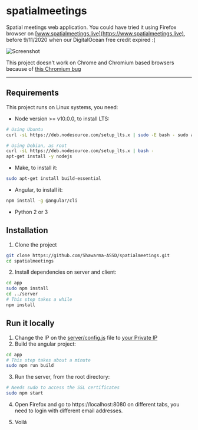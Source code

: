 # spatialmeetings

Spatial meetings web application.
You could have tried it using Firefox browser on [www.spatialmeetings.live](https://www.spatialmeetings.live), before 9/11/2020 when our DigitalOcean free credit expired :(

![Screenshot](docs/screenshot.png)

This project doesn't work on Chrome and Chromium based browsers because of [this Chromium bug](https://bugs.chromium.org/p/chromium/issues/detail?can=2&q=121673&colspec=ID%20Pri%20M%20Iteration%20ReleaseBlock%20Cr%20Status%20Owner%20Summary%20OS%20Modified&id=121673)

_____________________________

## Requirements

This project runs on Linux systems, you need:

* Node version >= v10.0.0, to install LTS:
```bash 
# Using Ubuntu
curl -sL https://deb.nodesource.com/setup_lts.x | sudo -E bash - sudo apt-get install -y nodejs

# Using Debian, as root
curl -sL https://deb.nodesource.com/setup_lts.x | bash -
apt-get install -y nodejs
```

* Make, to install it:
```bash
sudo apt-get install build-essential
```
* Angular, to install it:
```bash
npm install -g @angular/cli
```
* Python 2 or 3

## Installation

1. Clone the project

```bash
git clone https://github.com/Shawarma-ASSD/spatialmeetings.git
cd spatialmeetings
```

2. Install dependencies on server and client:
    
```bash
cd app
sudo npm install
cd ../server
# This step takes a while
npm install 
```

## Run it locally

1. Change the IP on the [server/config.js](server/config.js) file to [your Private IP](https://tecadmin.net/check-ip-address-ubuntu-18-04-desktop/)
2. Build the angular project:

```bash
cd app
# This step takes about a minute
sudo npm run build
```

3. Run the server, from the root directory:
```bash
# Needs sudo to access the SSL certificates
sudo npm start
```

4. Open Firefox and go to https://localhost:8080 on different tabs, you need to login with different email addresses. 

5. Voilá

